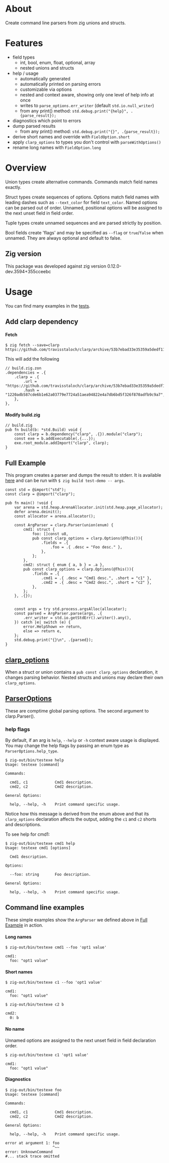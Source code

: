 # About

Create command line parsers from zig unions and structs.

# Features

* field types
  * int, bool, enum, float, optional, array
  * nested unions and structs
* help / usage
  * automatically generated
  * automatically printed on parsing errors
  * customizable via options
  * nested and context aware, showing only one level of help info at once
  * writes to `parse_options.err_writer` (default `std.io.null_writer`)
  * from any print() method: `std.debug.print("{help}", .{parse_result});`
* diagnostics which point to errors
* dump parsed results
  * from any print() method: `std.debug.print("{}", .{parse_result});`
* derive short names and override with `FieldOption.short`
* apply `clarp_options` to types you don't control with `parseWithOptions()`
* rename long names with `FieldOption.long`

# Overview
Union types create alternative commands.  Commands match field names exactly.

Struct types create sequences of options.  Options match field names with leading dashes such as `--text_color` for field `text_color`.  Named options can be parsed out of order.  Unnamed, positional options will be assigned to the next unset field in field order.

Tuple types create unnamed sequences and are parsed strictly by position.

Bool fields create 'flags' and may be specified as `--flag` or `true`/`false` when unnamed.  They are always optional and default to false.

## Zig version
This package was developed against zig version 0.12.0-dev.3594+355cceebc

# Usage
You can find many examples in the [tests](src/tests.zig).

## Add clarp dependency

#### Fetch
```console
$ zig fetch --save=clarp https://github.com/travisstaloch/clarp/archive/53b7ebad33e35359a5dedf111ba5387c604a927a.tar.gz
```
This will add the following
```zig
// build.zig.zon
.dependencies = .{
    .clarp = .{
        .url = "https://github.com/travisstaloch/clarp/archive/53b7ebad33e35359a5dedf111ba5387c604a927a.tar.gz",
        .hash = "1220adb587cde6b1e62a03779e7724a51aea94822e4a7db6bd5f326f870adfb9c9a7",
    },
},
```

#### Modify build.zig
```zig
// build.zig
pub fn build(b: *std.Build) void {
    const clarp = b.dependency("clarp", .{}).module("clarp");
    const exe = b.addExecutable(.{...});
    exe.root_module.addImport("clarp", clarp);
}
```

## Full Example
This program creates a parser and dumps the result to stderr.  It is available [here](src/test-demo.zig) and can be run with `$ zig build test-demo -- args`.
```zig
const std = @import("std");
const clarp = @import("clarp");

pub fn main() !void {
    var arena = std.heap.ArenaAllocator.init(std.heap.page_allocator);
    defer arena.deinit();
    const allocator = arena.allocator();

    const ArgParser = clarp.Parser(union(enum) {
        cmd1: struct {
            foo: []const u8,
            pub const clarp_options = clarp.Options(@This()){
                .fields = .{
                    .foo = .{ .desc = "Foo desc." },
                },
            };
        },
        cmd2: struct { enum { a, b } = .a },
        pub const clarp_options = clarp.Options(@This()){
            .fields = .{
                .cmd1 = .{ .desc = "Cmd1 desc.", .short = "c1" },
                .cmd2 = .{ .desc = "Cmd2 desc.", .short = "c2" },
            },
        };
    }, .{});


    const args = try std.process.argsAlloc(allocator);
    const parsed = ArgParser.parse(args, .{
        .err_writer = std.io.getStdErr().writer().any(),
    }) catch |e| switch (e) {
        error.HelpShown => return,
        else => return e,
    };
    std.debug.print("{}\n", .{parsed});
}
```

## [clarp_options](src/clarp.zig#L24)
When a struct or union contains a `pub const clarp_options` declaration, it changes parsing behavior.  Nested structs and unions may declare their own `clarp_options`.

## [ParserOptions](src/clarp.zig#L59)
These are comptime global parsing options. The second argument to clarp.Parser().

### help flags
By default, if an arg is `help`, `--help` or `-h` context aware usage is displayed.  You may change the help flags by passing an enum type as `ParserOptions.help_type`.

```console
$ zig-out/bin/testexe help
Usage: testexe [command]

Commands:

  cmd1, c1            Cmd1 description.
  cmd2, c2            Cmd2 description.

General Options:

  help, --help, -h    Print command specific usage.
```

Notice how this message is derived from the enum above and that its `clarp_options` declaration affects the output, adding the `c1` and `c2` shorts and descriptions.

To see help for cmd1:

```console
$ zig-out/bin/testexe cmd1 help
Usage: testexe cmd1 [options]

  Cmd1 description.

Options:

  --foo: string       Foo description.

General Options:

  help, --help, -h    Print command specific usage.
```

## Command line examples
These simple examples show the `ArgParser` we defined above in [Full Example](#full-example) in action.

#### Long names
```console
$ zig-out/bin/testexe cmd1 --foo 'opt1 value'

cmd1: 
  foo: "opt1 value"
```

#### Short names
```console
$ zig-out/bin/testexe c1 --foo 'opt1 value'

cmd1: 
  foo: "opt1 value"

$ zig-out/bin/testexe c2 b

cmd2: 
  0: b
```
#### No name
Unnamed options are assigned to the next unset field in field declaration order.
```console
$ zig-out/bin/testexe c1 'opt1 value'

cmd1: 
  foo: "opt1 value"
```
#### Diagnostics
```console
$ zig-out/bin/testexe foo
Usage: testexe [command]

Commands:

  cmd1, c1            Cmd1 description.
  cmd2, c2            Cmd2 description.

General Options:

  help, --help, -h    Print command specific usage.

error at argument 1: foo
                     ^~~
error: UnknownCommand
#... stack trace omitted
```
